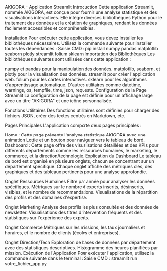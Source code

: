 AKIGORA - Application Streamlit
Introduction
Cette application Streamlit, nommée AKIGORA, est conçue pour fournir une analyse statistique et des visualisations interactives. Elle intègre diverses bibliothèques Python pour le traitement des données et la création de graphiques, rendant les données facilement accessibles et compréhensibles.

Installation
Pour exécuter cette application, vous devez installer les bibliothèques nécessaires. Utilisez la commande suivante pour installer toutes les dépendances :
Saisie CMD :
pip install numpy pandas matplotlib seaborn plotly streamlit folium sklearn
Importation des Bibliothèques
Les bibliothèques suivantes sont utilisées dans cette application :

numpy et pandas pour la manipulation des données.
matplotlib, seaborn, et plotly pour la visualisation des données.
streamlit pour créer l'application web.
folium pour les cartes interactives.
sklearn pour les algorithmes d'apprentissage automatique.
D'autres utilitaires comme datetime, warnings, os, tempfile, time, json, requests.
Configuration de la Page Streamlit
La configuration de la page est définie pour un affichage large avec un titre "AKIGORA" et une icône personnalisée.

Fonctions Utilitaires
Des fonctions utilitaires sont définies pour charger des fichiers JSON, créer des textes centrés en Markdown, etc.

Pages Principales
L'application comporte deux pages principales :

Home : Cette page présente l'analyse statistique AKIGORA avec une animation Lottie et un bouton pour naviguer vers le tableau de bord.
Dashboard : Cette page offre des visualisations détaillées et des KPIs pour différents départements comme les ressources humaines, le marketing, le commerce, et la direction/technologie.
Explication du Dashboard
Le tableau de bord est organisé en plusieurs onglets, chacun se concentrant sur un département spécifique. Chaque onglet affiche des métriques clés, des graphiques et des tableaux pertinents pour une analyse approfondie.

Onglet Ressources Humaines
Filtre par année pour analyser les données spécifiques.
Métriques sur le nombre d'experts inscrits, désinscrits, visibles, et le nombre de recommandations.
Visualisations de la répartition des profils et des domaines d'expertise.

Onglet Marketing
Analyse des profils les plus consultés et des données de newsletter.
Visualisations des titres d'intervention fréquents et des statistiques sur l'expérience des experts.

Onglet Commerce
Métriques sur les missions, les taux journaliers et horaires, et le nombre de clients (écoles et entreprises).

Onglet Direction/Tech
Exploration de bases de données par département avec des statistiques descriptives.
Histogramme des heures planifiées par mission.
Exécution de l'Application
Pour exécuter l'application, utilisez la commande suivante dans le terminal :
Saisie CMD :
streamlit run votre_fichier_app.py
